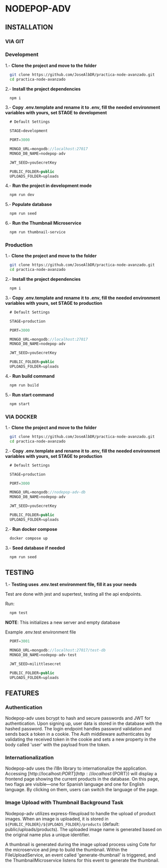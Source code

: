 # NODEPOP-ADV

## INSTALLATION

### VIA GIT

### Development

1.- **Clone the project and move to the folder**

```bash
  git clone https://github.com/JoseAlbDR/practica-node-avanzado.git
  cd practica-node-avanzado
```

2.- **Install the project dependencies**

```bash
  npm i
```

3.- **Copy .env.template and rename it to .env, fill the needed environment variables with yours, set STAGE to development**

```js
  # Default Settings

  STAGE=development

  PORT=3000

  MONGO_URL=mongodb://localhost:27017
  MONGO_DB_NAME=nodepop-adv

  JWT_SEED=youSecretKey

  PUBLIC_FOLDER=public
  UPLOADS_FOLDER=uploads
```

4.- **Run the project in development mode**

```bash
  npm run dev
```

5.- **Populate database**

```bash
  npm run seed
```

6.- **Run the Thumbnail Microservice**

```bash
  npm run thumbnail-service
```

### Production

1.- **Clone the project and move to the folder**

```bash
  git clone https://github.com/JoseAlbDR/practica-node-avanzado.git
  cd practica-node-avanzado
```

2.- **Install the project dependencies**

```bash
  npm i
```

3.- **Copy .env.template and rename it to .env, fill the needed environment variables with yours, set STAGE to production**

```js
  # Default Settings

  STAGE=production

  PORT=3000

  MONGO_URL=mongodb://localhost:27017
  MONGO_DB_NAME=nodepop-adv

  JWT_SEED=youSecretKey

  PUBLIC_FOLDER=public
  UPLOADS_FOLDER=uploads
```

4.- **Run build command**

```bash
  npm run build
```

5.- **Run start command**

```bash
  npm start
```

### VIA DOCKER

1.- **Clone the project and move to the folder**

```bash
  git clone https://github.com/JoseAlbDR/practica-node-avanzado.git
  cd practica-node-avanzado
```

2.- **Copy .env.template and rename it to .env, fill the needed environment variables with yours, set STAGE to production**

```js
  # Default Settings

  STAGE=production

  PORT=3000

  MONGO_URL=mongodb://nodepop-adv-db
  MONGO_DB_NAME=nodepop-adv

  JWT_SEED=youSecretKey

  PUBLIC_FOLDER=public
  UPLOADS_FOLDER=uploads
```

2.- **Run docker compose**

```bash
  docker compose up
```

3.- **Seed database if needed**

```bash
  npm run seed
```

## TESTING

1.- **Testing uses .env.test environment file, fill it as your needs**

Test are done with jest and supertest, testing all the api endpoints.

Run:

```bash
  npm test
```

**NOTE**: This initializes a new server and empty database

Example .env.test environment file

```js
  PORT=3001

  MONGO_URL=mongodb://localhost:27017/test-db
  MONGO_DB_NAME=nodepop-adv-test

  JWT_SEED=milittlesecret

  PUBLIC_FOLDER=public
  UPLOADS_FOLDER=uploads
```

## FEATURES

### Authentication

Nodepop-adv uses bcrypt to hash and secure passwords and JWT for authentication. Upon signing up, user data is stored in the database with the hashed password. The login endpoint handles password validation and sends back a token in a cookie. The Auth middleware authenticates by validating the received token in the cookie and sets a new property in the body called 'user' with the payload from the token.

### Internationalization

Nodepop-adv uses the i18n library to internationalize the application. Accessing [http://localhost:${PORT}](http://localhost:${PORT}) will display a frontend page showing the current products in the database. On this page, two flags are visible—one for Spanish language and one for English language. By clicking on them, users can switch the language of the page.

### Image Upload with Thumbnail Background Task

Nodepop-adv utilizes express-fileupload to handle the upload of product images. When an image is uploaded, it is stored in `${PUBLIC_FOLDER}/${UPLOADS_FOLDER}/products` (default: public/uploads/products). The uploaded image name is generated based on the original name plus a unique identifier.

A thumbnail is generated during the image upload process using Cote for the microservice and jimp to build the thumbnail. Within the FileUploadService, an event called 'generate-thumbnail' is triggered, and the ThumbnailMicroservice listens for this event to generate the thumbnail.
